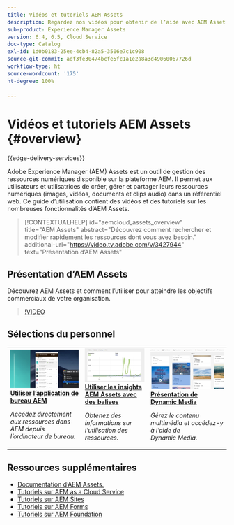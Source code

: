 ```yaml
---
title: Vidéos et tutoriels AEM Assets
description: Regardez nos vidéos pour obtenir de l’aide avec AEM Asset.
sub-product: Experience Manager Assets
version: 6.4, 6.5, Cloud Service
doc-type: Catalog
exl-id: 1d0b0183-25ee-4cb4-82a5-3506e7c1c908
source-git-commit: adf3fe30474bcfe5fc1a1e2a8a3d49060067726d
workflow-type: ht
source-wordcount: '175'
ht-degree: 100%

---
```


# Vidéos et tutoriels AEM Assets {#overview}

{{edge-delivery-services}}

Adobe Experience Manager (AEM) Assets est un outil de gestion des ressources numériques disponible sur la plateforme AEM. Il permet aux utilisateurs et utilisatrices de créer, gérer et partager leurs ressources numériques (images, vidéos, documents et clips audio) dans un référentiel web. Ce guide d’utilisation contient des vidéos et des tutoriels sur les nombreuses fonctionnalités dʼAEM Assets.

>[!CONTEXTUALHELP]
>id="aemcloud_assets_overview"
>title="AEM Assets"
>abstract="Découvrez comment rechercher et modifier rapidement les ressources dont vous avez besoin."
>additional-url="https://video.tv.adobe.com/v/3427944" text="Présentation d’AEM Assets"

## Présentation d’AEM Assets

Découvrez AEM Assets et comment l’utiliser pour atteindre les objectifs commerciaux de votre organisation.

>[!VIDEO](https://video.tv.adobe.com/v/3427944?learn=on)

<div id="recs-overview-body-1"></div>
<div id="recs-overview-body-2"></div>
<div id="recs-overview-body-3"></div>
<div id="recs-overview-body-4"></div>
<div id="recs-overview-body-5"></div>
<div id="recs-overview-body-6"></div>

<div id="staff-picks-section">

## Sélections du personnel

<table>
<td>
   <a href="./creative-workflows/aem-desktop-app.md">
   <img alt="Balises intelligentes améliorées" src="./assets/overview/desktop-app.png" />
   </a>
   <div>
      <a href="./creative-workflows/aem-desktop-app.md">
<strong>Utiliser l’application de bureau AEM</strong>
</a>
   </div>
   <p>
      <em>Accédez directement aux ressources dans AEM depuis l’ordinateur de bureau.</em>
   </p>
</td>
<td>
   <a href="./advanced/asset-insights-launch-tutorial.md">
   <img alt="Insights AEM Assets" src="./assets/overview/asset-insights.png"/>
   </a>
   <div>
      <a href="./advanced/asset-insights-launch-tutorial.md">
<strong>Utiliser les insights AEM Assets avec des balises</strong>
</a>
   </div>
   <p>
      <em>Obtenez des informations sur l’utilisation des ressources.</em>
   <p>
</td>
<td>
   <a href="./dynamic-media/dynamic-media-overview-feature-video-use.md">
   <img alt="Présentation de Dynamic Media" src="./assets/overview/dynamic-media.png" />
   </a>
   <div>
      <a href="./dynamic-media/dynamic-media-overview-feature-video-use.md">
<strong>Présentation de Dynamic Media</strong>
</a>
   </div>
   <p>
      <em>Gérez le contenu multimédia et accédez-y à l’aide de Dynamic Media.</em>
   <p>
</td>
</table>

</div>

## Ressources supplémentaires

* [Documentation d’AEM Assets.](https://experienceleague.adobe.com/docs/experience-manager-65/assets/home.html?lang=fr)
* [Tutoriels sur AEM as a Cloud Service](/help/cloud-service/overview.md)
* [Tutoriels sur AEM Sites](/help/sites/overview.md)
* [Tutoriels sur AEM Forms](/help/forms/overview.md)
* [Tutoriels sur AEM Foundation](/help/foundation/overview.md)
